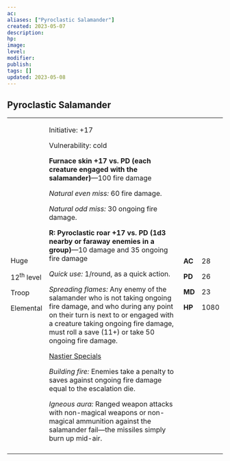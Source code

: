 ```yaml
---
ac: 
aliases: ["Pyroclastic Salamander"]
created: 2023-05-07
description: 
hp: 
image: 
level: 
modifier: 
publish: 
tags: []
updated: 2023-05-08
---
```


## Pyroclastic Salamander

<table>
<colgroup>
<col style="width: 15%" />
<col style="width: 71%" />
<col style="width: 5%" />
<col style="width: 7%" />
</colgroup>
<tbody>
<tr class="odd">
<td><p>Huge</p>
<p>12<sup>th</sup> level</p>
<p>Troop</p>
<p>Elemental</p></td>
<td><p>Initiative: +17</p>
<p>Vulnerability: cold</p>
<p><strong>Furnace skin +17 vs. PD (each creature engaged with the
salamander)</strong>—100 fire damage</p>
<p><em>Natural even miss:</em> 60 fire damage.</p>
<p><em>Natural odd miss:</em> 30 ongoing fire damage.</p>
<p><strong>R: Pyroclastic roar +17 vs. PD (1d3 nearby or faraway enemies
in a group)</strong>—10 damage and 35 ongoing fire damage</p>
<p><em>Quick use:</em> 1/round, as a quick action.</p>
<p><em>Spreading flames:</em> Any enemy of the salamander who is not
taking ongoing fire damage, and who during any point on their turn is
next to or engaged with a creature taking ongoing fire damage, must roll
a save (11+) or take 50 ongoing fire damage.</p>
<p><u>Nastier Specials</u></p>
<p><em>Building fire:</em> Enemies take a penalty to saves against
ongoing fire damage equal to the escalation die.</p>
<p><em>Igneous aura:</em> Ranged weapon attacks with non-magical weapons
or non-magical ammunition against the salamander fail—the missiles
simply burn up mid-air.</p></td>
<td><p><strong>AC</strong></p>
<p><strong>PD</strong></p>
<p><strong>MD</strong></p>
<p><strong>HP</strong></p></td>
<td><p>28</p>
<p>26</p>
<p>23</p>
<p>1080</p></td>
</tr>
<tr class="even">
<td></td>
<td></td>
<td></td>
<td></td>
</tr>
</tbody>
</table>


